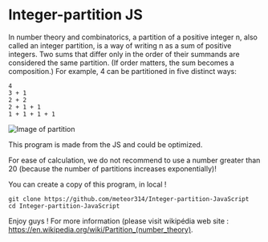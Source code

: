 # Integer-partition JS
In number theory and combinatorics, a partition of a positive integer n, also called an integer partition, is a way of writing n as a sum of positive integers. Two sums that differ only in the order of their summands are considered the same partition. (If order matters, the sum becomes a composition.) For example, 4 can be partitioned in five distinct ways:

    4
    3 + 1
    2 + 2
    2 + 1 + 1
    1 + 1 + 1 + 1
![Image of partition](https://upload.wikimedia.org/wikipedia/commons/thumb/4/46/Partitions_of_n_with_biggest_addend_k.svg/731px-Partitions_of_n_with_biggest_addend_k.svg.png)


This program is made from the JS and could be optimized.

For ease of calculation, we do not recommend to use a number greater than 20 (because the number of partitions increases exponentially)!  

You can create a copy of this program, in local ! 

    git clone https://github.com/meteor314/Integer-partition-JavaScript
    cd Integer-partition-JavaScript


Enjoy guys !
For more information (please visit wikipédia web site : https://en.wikipedia.org/wiki/Partition_(number_theory).

